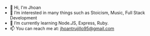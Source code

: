 - 👋 Hi, I'm Jhoan
- 👀 I’m interested in many things such as Stoicism, Music, Full Stack Development
- 🌱 I’m currently learning Node.JS, Express, Ruby.
- 📫 You can reach me at: jhoantrujillo95@gmail.com

<!---
JhoansTrujillo/Hi, I'm Jhoan! is a ✨ special ✨ repository because its `README.md` (this file) appears on your GitHub profile.
You can click the Preview link to take a look at your changes.
--->
